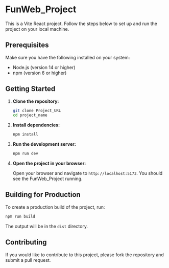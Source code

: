 # FunWeb_Project

This is a Vite React project. Follow the steps below to set up and run the project on your local machine.

## Prerequisites

Make sure you have the following installed on your system:

- Node.js (version 14 or higher)
- npm (version 6 or higher)

## Getting Started

1. **Clone the repository:**

    ```bash
    git clone Project_URL
    cd project_name
    ```

2. **Install dependencies:**

    ```bash
    npm install
    ```

3. **Run the development server:**

    ```bash
    npm run dev
    ```

4. **Open the project in your browser:**

    Open your browser and navigate to `http://localhost:5173`. You should see the FunWeb_Project running.

## Building for Production

To create a production build of the project, run:

```bash
npm run build
```

The output will be in the `dist` directory.

## Contributing

If you would like to contribute to this project, please fork the repository and submit a pull request.
